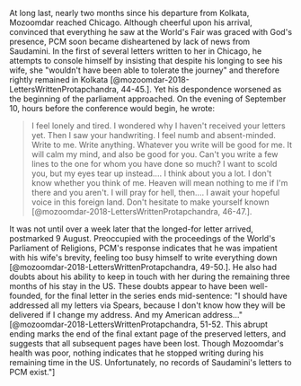 At long last, nearly two months since his departure from Kolkata,
Mozoomdar reached Chicago. Although cheerful upon his arrival, convinced
that everything he saw at the World's Fair was graced with God's
presence, PCM soon became disheartened by lack of news from Saudamini.
In the first of several letters written to her in Chicago, he attempts
to console himself by insisting that despite his longing to see his
wife, she "wouldn't have been able to tolerate the journey" and
therefore rightly remained in Kolkata [@mozoomdar-2018-LettersWrittenProtapchandra, 44-45.]. Yet his despondence worsened
as the beginning of the parliament approached. On the evening of
September 10, hours before the conference would begin, he wrote:

> I feel lonely and tired. I wondered why I haven't received your letters
yet. Then I saw your handwriting. I feel numb and absent-minded. Write
to me. Write anything. Whatever you write will be good for me. It will
calm my mind, and also be good for you. Can't you write a few lines to
the one for whom you have done so much? I want to scold you, but my eyes
tear up instead.... I think about you a lot. I don't know whether you
think of me. Heaven will mean nothing to me if I'm there and you aren't.
I will pray for hell, then.... I await your hopeful voice in this
foreign land. Don't hesitate to make yourself known [@mozoomdar-2018-LettersWrittenProtapchandra, 46-47.].

It was not until over a week later that the longed-for letter arrived,
postmarked 9 August. Preoccupied with the proceedings of the World's
Parliament of Religions, PCM's response indicates that he was impatient
with his wife's brevity, feeling too busy himself to write everything
down [@mozoomdar-2018-LettersWrittenProtapchandra, 49-50.]. He also had doubts about his ability to keep in touch with
her during the remaining three months of his stay in the US. These
doubts appear to have been well-founded, for the final letter in the
series ends mid-sentence: "I should have addressed all my letters via
Spears, because I don't know how they will be delivered if I change my
address. And my American address..." [@mozoomdar-2018-LettersWrittenProtapchandra, 51-52. This abrupt ending marks the end of the final extant
    page of the preserved letters, and suggests that all subsequent
    pages have been lost. Though Mozoomdar's health was poor, nothing
    indicates that he stopped writing during his remaining time in the
    US. Unfortunately, no records of Saudamini's letters to PCM exist."]
